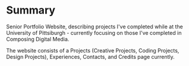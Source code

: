 # Summary
 
 Senior Portfolio Website, describing projects I've completed while at the University of Pittsiburgh - currently focusing on those I've completed in Composing Digital Media.

 The website consists of a Projects (Creative Projects, Coding Projects, Design Projects), Experiences, Contacts, and Credits page currently.
